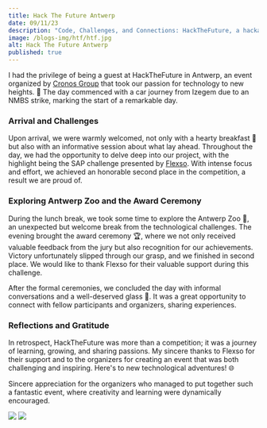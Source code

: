 ```yaml
---
title: Hack The Future Antwerp
date: 09/11/23
description: "Code, Challenges, and Connections: HackTheFuture, a hackathon organized by the Cronos Group"
image: /blogs-img/htf/htf.jpg
alt: Hack The Future Antwerp
published: true
---
```


I had the privilege of being a guest at HackTheFuture in Antwerp, an event organized by [Cronos Group](https://cronos-groep.be/) that took our passion for technology to new heights. 🚀 The day commenced with a car journey from Izegem due to an NMBS strike, marking the start of a remarkable day.

### Arrival and Challenges
Upon arrival, we were warmly welcomed, not only with a hearty breakfast 🍳 but also with an informative session about what lay ahead. Throughout the day, we had the opportunity to delve deep into our project, with the highlight being the SAP challenge presented by [Flexso](https://www.flexso.com/en). With intense focus and effort, we achieved an honorable second place in the competition, a result we are proud of.

### Exploring Antwerp Zoo and the Award Ceremony
During the lunch break, we took some time to explore the Antwerp Zoo 🦓, an unexpected but welcome break from the technological challenges. The evening brought the award ceremony 🏆, where we not only received valuable feedback from the jury but also recognition for our achievements.
Victory unfortunately slipped through our grasp, and we finished in second place. We would like to thank Flexso for their valuable support during this challenge.

After the formal ceremonies, we concluded the day with informal conversations and a well-deserved glass 🥂. It was a great opportunity to connect with fellow participants and organizers, sharing experiences.

### Reflections and Gratitude
In retrospect, HackTheFuture was more than a competition; it was a journey of learning, growing, and sharing passions. My sincere thanks to Flexso for their support and to the organizers for creating an event that was both challenging and inspiring. Here's to new technological adventures! 🌐

Sincere appreciation for the organizers who managed to put together such a fantastic event, where creativity and learning were dynamically encouraged.

<img src="/blogs-img/htf/htf2.jpeg"  />
<img src="/blogs-img/htf/htf3.jpeg"  />

